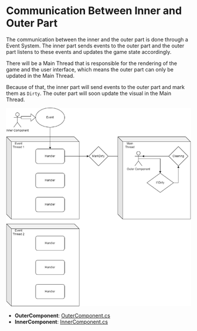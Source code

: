 ﻿# Communication Between Inner and Outer Part

The communication between the inner and the outer part is done through a Event System. The inner part sends events to the outer part and the outer part listens to these events and updates the game state accordingly.

There will be a Main Thread that is responsible for the rendering of the game and the user interface, which means the outer part can only be updated in the Main Thread.

Because of that, the inner part will send events to the outer part and mark them as `Dirty`. The outer part will soon update the visual in the Main Thread.

![alt text](./image/InternalCommunication.png "Communication")

- **OuterComponent**: [OuterComponent.cs](../com.ethnicthv/Outer/OuterObjectAbstract.cs)
- **InnerComponent**: [InnerComponent.cs](../com.ethnicthv/Inner/Object/GameEntity.cs)